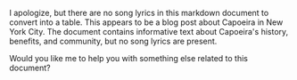 I apologize, but there are no song lyrics in this markdown document to convert into a table. This appears to be a blog post about Capoeira in New York City. The document contains informative text about Capoeira's history, benefits, and community, but no song lyrics are present.

Would you like me to help you with something else related to this document?